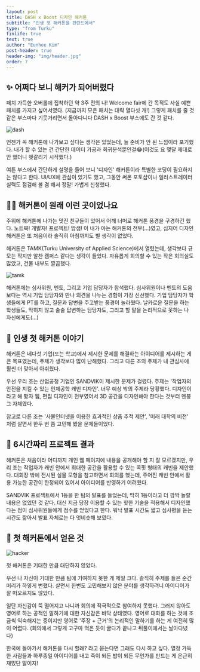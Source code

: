 ```yaml
---
layout: post
title: DASH x Boost 디자인 해커톤
subtitle: "인생 첫 해커톤을 핀란드에서"
type: "from Turku"
finlife: true
text: true
author: "Eunhee Kim"
post-header: true
header-img: "img/header.jpg"
order: 7
---
```

## ✨ 어쩌다 보니 해커가 되어버렸다

패치 가득한 오버롤에 집착하던 약 3주 전의 나! Welcome fair에 간 목적도 사실 예쁜 패치를 가지고 싶어서였다. (지금까지 모은 패치는 대략 열다섯 개!) 그렇게 패치를 줄 것 같은 부스마다 기웃거리면서 돌아다니다 DASH x Boost 부스에도 간 것 같다.

![dash](/img/intro.jpg)

언젠가 꼭 해커톤에 나가보고 싶다는 생각은 있었는데, 늘 준비가 안 된 느낌이라 포기했다. 내가 할 수 있는 건 간단한 데이터 가공과 회귀분석뿐인걸😂(이것도 요 몇달 제대로 안 했더니 헷갈리기 시작했다.)

여튼 부스에서 간단하게 설명을 들어 보니 '디자인' 해커톤이라 특별한 코딩이 필요하지는 않다고 한다. UI/UX에 관심이 있기도 했고, 그동안 써온 포토샵이나 일러스트레이터 실력도 점검해 볼 겸 해서 정말! 가볍게 신청했다. 



## 👩‍💻 해커톤이 원래 이런 곳이었나요

주위에 해커톤에 나가는 멋진 친구들이 있어서 어깨 너머로 해커톤 풍경을 구경하긴 했다. 노트북! 개발자! 프로젝트! 밤샘! 이 내가 아는 해커톤의 전부(...)였고, 심지어 디자인 해커톤은 또 처음이라 솔직히 아침까지도 별 생각이 없었다. 

해커톤은 TAMK(Turku University of Applied Science)에서 열렸는데, 생각보다 규모는 작지만 알찬 캠퍼스 같다는 생각이 들었다. 자유롭게 회의할 수 있는 작은 회의실도 많았고, 건물 내부도 깔끔했다. 

![tamk](/img/tamk.jpg)

해커톤에는 심사위원, 멘토, 그리고 기업 담당자가 참석했다. 심사위원이나 멘토의 도움보다는 역시 기업 담당자와 만나 의견을 나누는 경험이 가장 신선했다. 기업 담당자가 학생들에게 PT를 하고, 질문과 답변을 주고받는 풍경이 놀라웠다. 날카로운 질문을 하는 학생들도, 막히지 않고 술술 답변하는 담당자도, 그리고 할 말을 논리적으로 못하는 나 자신에게도(...)



## 🤸 인생 첫 해커톤 이야기

해커톤은 네다섯 기업(또는 학교)에서 제시한 문제를 해결하는 아이디어를 제시하는 게 큰 목표였는데, 주제가 생각보다 많이 난해했다. 그리고 다른 조의 주제가 내 관심사에 훨씬 더 맞아서 아쉬웠다.

우선 우리 조는 산업공정 기업인 SANDVIK이 제시한 문제가 걸렸다. 주제는 '작업자의 안전을 지킬 수 있는 인체공학 캐빈 디자인'. 너무 예상 밖의 주제라 당황했다. 디자인이라고 해 봤자 웹, 편집 디자인이 전부였어서 3D 공간을 디자인해야 한다는 것부터 멘붕 그 자체였다.

참고로 다른 조는 '사물인터넷을 이용한 효과적인 상품 추적 제안', '미래 대학의 비전' 처럼 살면서 한두 번 쯤 고민해 봤을 문제들이었다. 



## 🤪 6시간짜리 프로젝트 결과

해커톤은 처음이라 어디까지 개인 웹 페이지에 내용을 공개해야 할 지 잘 모르겠지만, 우리 조는 작업자가 캐빈 안에서 최대한 공간을 활용할 수 있는 콕핏 형태의 캐빈을 제안했다. 대회장 밖에 전시된 실물 모형을 참고하면서 회의를 했는데, 주어진 캐빈 안에서 활용 가능한 공간이 한정되어 있어서 아이디어를 반영하기 어려웠다. 

SANDVIK 프로젝트에서 1등을 한 팀의 발표를 들었는데, 딱히 1등이라고 더 깜짝 놀랄 내용은 없었던 것 같다. 대신 지금 당장 이용할 수 있는 핫한 기술을 적용해서 디자인했다는 점이 심사위원들에게 점수를 얻었다고 한다. 워낙 발표 시간도 짧고 심사평을 듣는 시간도 짧아서 발표 자체로는 다 엇비슷해 보였다.



## 🔋 첫 해커톤에서 얻은 것

![hacker](/img/hacker.jpg)

첫 해커톤은 기대한 만큼 대단하지 않았다. 

우선 나 자신이 기대한 만큼 팀에 기여하지 못한 게 제일 크다. 솔직히 주제를 들은 순간 머리가 하얗게 변했다. 살면서 한번도 고민해보지 않은 분야를 생각하려니 아이디어가 잘 떠오르지도 않았다. 

일단 자신감이 뚝 떨어지고 나니까 회의에 적극적으로 참여하지 못했다. 그러지 않아도 영어로 하는 공적인 말하기에 대한 자신감은 바닥 상태였다. 영어로 대화를 하는 것에 조금씩 익숙해지는 중이지만 영어로 '주장 + 근거'의 논리적인 말하기를 하는 게 여전히 많이 어렵다. (회의에서 그렇게 고구마 먹은 듯이 굴다가 끝나고 뒤풀이에서는 날아다녔다)

한국에 돌아가서 해커톤을 다시 할래? 라고 묻는다면 그래도 다시 하고 싶다. 열정 가득한 사람들과 하루종일 아이디어를 내고 죽이 되든 밥이 되든 무언가를 만드는 게 은근히 재밌단 말이지!
